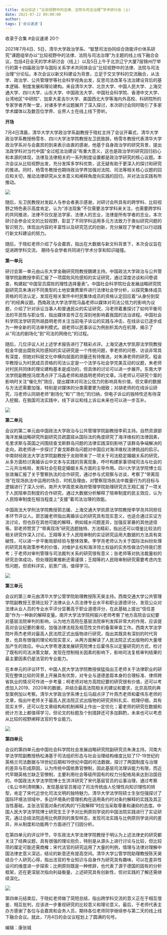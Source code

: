 ```yaml
---
title: 会议综述丨“比较视野中的法律、法院与司法治理”学术研讨会（上）
date: 2021-07-22 09:00:00
author: 
tags: ['会议速递']
---
```



收录于合集 #会议速递 20个

2021年7月4日、5日，清华大学政治学系、“智慧司法协同综合效能评价体系研究”课题组举办以“比较视野中的法律、法院与司法治理”为主题的线上线下融合会议，包括4日全天的学术研讨会（线上）以及5日上午于北京辽宁大厦7层锦州厅举行的第十四届政治学与国际关系学术共同体会议“比较视野中的法律、法院与司法治理”分论坛。本次会议以新文科建设为背景，立足于交叉学科的交流融合，从法学、政治学、公共管理学等社会科学视角出发，反思司法改革与法治建设背后的基本逻辑、制度发展和理论建构。来自清华大学、北京大学、中国人民大学、上海交通大学、四川大学、山东大学、中国政法大学、中国社会科学院、香港中文大学、台湾地区“中研院”、加拿大麦吉尔大学、美国西北大学等海内外高校、科研院所的专家学者齐聚一堂，对诸多学术议题展开了深入探讨，本次研讨会同时吸引了多家学术媒体以及数百位学界、业界人士在线上线下旁听。

  

 **开场**

7月4日清晨，清华大学大学政治学系副教授于晓虹主持了会议开幕式，清华大学政治学系教授杨雪冬、四川大学法学院教授左卫民致辞。杨雪冬教授代表清华大学政治学系对与会嘉宾的到来表示由衷的感谢，他基于自身政治学的研究背景，提出法政学科对当代中国“全过程法治建设”有重大意义，这也是政治学的研究回归初心和本源的体现，法律及法律相关的一系列制度设置都是政治学研究的核心议题。本次会议从比较视野出发，充分发挥多学科优势，这无疑有助于更深入的探讨和研究的推进。同时，杨雪冬教授也期待政治学界加强对法院、司法等相关核心议题的回应和关切，推动法律研究从文本意义和阐释角度向实践的回归，并对法治实践有所推动。  

![](/images/84/2.png)

随后，左卫民教授对发起人与参会者表示感谢，对研讨会所具有的跨学科、比较视野之特色表示高度肯定，认为“涉法现象”不仅需要法学学科来关注，也需要跨学科的共同推进，法律不仅仅是法学家、法律人的志业，法律是所有学者的志业。本次研讨会参会论文的比较视野，彰显了不同学科运用多元方法致力于类似研究问题的智识努力，体现出内容的丰富性以及研究范式的创新，充分展现了学者们以行动践行新文科建设的努力。  

  

随后，于晓虹老师介绍了与会嘉宾，指出在大数据与新文科背景下，本次会议旨在促进跨学科交流， 期待与会学者共同进行学术分享和知识碰撞。

  

 **第一单元**

研讨会第一单元由山东大学金融研究院教授魏建主持。中国政法大学政治与公共管理学院副教授李莉汇报了一项腐败风险感知的实证研究，通过深度访谈和问卷调查，构建起“中国官员腐败的理性选择量表”。中国社会科学院社会发展战略研究院副研究员朱涛对不同类型的土地安置费案件进行法律社会学分析，以探究集体成员资格的司法认定，发现在相关案件中村民集体成员的资格认定回应着“从身份到契约”的经典议题。西南政法大学法学院冯晶老师以媒体对司法公信力的影响为议题，介绍了针对诉讼当事人和普通民众的实证研究，冯老师着重探讨了如何平衡司法的平民性与职业性，指出媒体宣传正在深刻地影响着我国的法治进程。中国社会科学院法学研究所胡昌明老师关注当前电子诉讼的实践与冲击，在线诉讼已逐步成为一种全新的司法审判模式。胡老师以民事诉讼为例剖析其内在机理，揭示了从“司法的剧场化”到“司法的网络化”的过程。

  

随后，几位评议人对上述学术报告进行了精彩点评。上海交通大学凯原法学院教授程金华提出腐败风险感知的实证研究是一个传统问题，李老师的问卷、访谈非常具有深度，但她对科层文化中横向层面的测量还有待推进。对朱涛老师的研究，程金华教授认为村民成员资格的司法认定是一个法学与社会学完美互动的议题，朱老师对村民共同体的理论建构基本是成功的，但具体的讨论可以进一步展开。东南大学法学院副教授冯煜清点评了冯晶老师和胡昌明老师的文章。冯老师认可研究个案的影响时关注“催化剂”效应，提出媒体对司法公信力的影响具有价值，但文章的数据与方法还需要加强，特别是对媒体的分类需要更为细致；对胡老师的在线诉讼研究，冯老师认同胡老师“剧场化”和“广场化”的归纳，但电子诉讼的独特性还有待深入挖掘，在我国司法实践中，线下诉讼和线上诉讼未来也可以进一步互补。

![](/images/84/3.png)

 **第二单元**

会议的第二单元由中国政法大学政治与公共管理学院副教授李莉主持。自然资源部海洋发展战略研究所副研究员疏震娅从国际法的角度研究了海洋维权的法律因素，毛里求斯与英国之间围绕查戈斯群岛问题的法律实践深刻影响了该群岛争端解决的走向，疏老师进一步探讨了查戈斯群岛问题对中国应对海洋维权法律挑战的启示。中南财经政法大学法学院副教授于龙刚带来了一项关于司法稳定婚姻关系的研究，从多方面检讨离婚诉讼中文本与实践的背离现象，呼吁构建家事领域司法与社会的二元共治格局，发挥社会在稳定婚姻关系方面的主导作用。四川大学法学院博士后张潋瀚汇报了关于警察执法的合作研究，通过参与式观察与访谈，考察了“带离现场”在现场执法中运用的场合、时机及理由，对警察现场执法中裁量行为的目标与逻辑进行了深入分析。南开大学周恩来政府管理学院助理研究员王翔汇报了一项关于人民陪审员制度的合作研究，通过大数据分析解释了陪审制度的民主效应，认为人民陪审制度在相当程度上“支援”着司法治理的效能。

  

中国政法大学刑法学院教授郭志媛、上海交通大学凯原法学院教授李学尧共同担任本环节评议人。郭志媛老师指出离婚诉讼的研究具有现实意义，也适合通过实证方法讨论，但也存在其他可能的解释，例如城乡问题差异，加强反家暴的其他途径等。郭老师赞赏了“带离现场”研究选题独特、方法精彩，指出还可以借鉴比较法的相关研究作深入讨论。王翔等关于人民陪审制的实证研究运用大数据的方法具有突破性，可以进一步平衡局部经验与整体效果。李学尧老师认为关于国际法纠纷处理的研究具有政策参考的价值，对维护主权和海洋领土权益的实务性做法仍待我们思考；于老师对审判管理与司法裁判关系的研究很有意义；张老师等对执法裁量权的研究总体成功，但处理因果推断还需谨慎；王翔等的人民陪审制研究需要考虑内生性问题，但资料详实，前景广阔，值得学习。

![](/images/84/4.png)

 **第三单元**

会议的第三单元由清华大学公管学院助理教授陈天昊主持。西南交通大学公共管理学院副教授王思琦比较了法律从业人员法律专业水平和职业道德评分，发现公众对法律从业人员的专业水平评分显著高于职业道德评分，在此基础上提出“信任差距”作为一种新的解释变量。南开大学法学院柯振兴老师考察了地方高院会议纪要对基层法院审判的影响，认为地方高院在基层法院审判发挥非常大的作用，应该提高对会议纪要的重视，加强法律法规及规范性文件的备案审查工作。西南大学法学院叶燕杰老师对最高人民法院正式出版物进行研究，指出其既具有深刻的时代背景，也具有很强的理论和现实意义，从两方面解读了人民法院正式出版物的大量增加产生的效应。中山大学粤港澳发展研究院博士后霍伟东以定量研究的方式，检讨了既有的司法决策文献，发现在控制相关因素的影响下，影响司法复核审判结果的最主要因素仍是法官的专业能力。

  

在本单元的评议环节，中国人民大学法学院教授侯猛指出王老师关于法律职业的研究在整体比较的背景上开展具有优势，对专业与道德差距本身的合理标准、律师跨省执业的情况可作进一步考量；柯老师对地方高院纪要的研究很有价值，还可以考虑加入2019、2020年的数据，并结合最高法院相关的建议和要求，北京高院的典型案例加以考察。清华大学政治学系博士后马超点评了叶燕杰老师和霍伟东老师的文章，指出叶老师关于最高人民法院正式出版物的研究资料扎实、梳理仔细，具有现实关怀，还可以在文章结构和机制阐释上作出一定优化；霍老师的研究在数据和统计方法上都值得学习，但论文的标题及个别措辞还可多加斟酌，未来也可以考虑从比较的视野阐释法官的专业能力。

![](/images/84/5.png)

 **第四单元**

会议的第四单元由中国社会科学院社会发展战略研究院副研究员朱涛主持。河南大学法学院副教授杨松涛基于司法组织形态与社会治理结构维度比较了17-19世纪的英格兰司法数据与18世纪后期和19世纪中国的司法数据，探讨了两国制度与治理的差异与形成原因，认为传统中国依靠官僚制，因此基层司法理诉能力有限，而近代早期英格兰缺乏官僚制，主要利用社会等级所固有的权力分配格局来达到治国目的。中国政法大学法学院博士生洪洋研究了宋代基层官员的讼事治理，通过考察《名公书判清明集》，发现基层官员推动了司法传统由人伦理性向知识理性的转型，肯定了宋代近世化司法文明的独特魅力。清华大学法学院硕士生张恺强探讨了国际环境法领域中，多边环境条约管理机构在适用条约时对条约解释的实践及其正当性基础，主张法官面对条约机构的“行政解释”时应当采取尊重和谦抑的态度。中国人民大学法学院博士研究生王子予对比例原则学说的中国法院实践进行了实证研究，通过总结法院适用比例原则的类型样态，发现司法实践与比例原则学说间的差异，并从制度和功能两个方面进行了归因分析。

  

在第四单元的评议环节，华东政法大学法律学院教授于明认为上述法律史的研究都关注了经典议题，具有很强的理论抱负，特别是从源头上进行讨论与比较，但比较项的厘定可能还需商榷；宋代法官的研究运用了大量的判例，情理与法律对理解中国法律史意义深远，结论的新意还有提高空间。清华大学公管学院助理教授陈天昊结合个人研究心得，指出法官的专业知识与自身作为研究具有趣味，可以在差异性设问的维度进一步探索；比例原则既是一种修辞，也代表了源于德国的固有的分析框架，还在更深层次指向利益衡量，上述研究具有创新性，但对实践的了解还需继续深化。

![](/images/84/6.png)

第四单元结束后，于晓虹老师做了简短总结，指出跨学科交流的意义正在于相互借鉴、相互批判，应该进一步重视研究的比较意义和理论意义。最后，于老师代表主办方感谢了各位与会嘉宾和会务人员，期待各位老师同学继续参与第二天的线上线下融合会议。就此，7月4日的会议议程划上了圆满的句号。

编辑：康张城  

